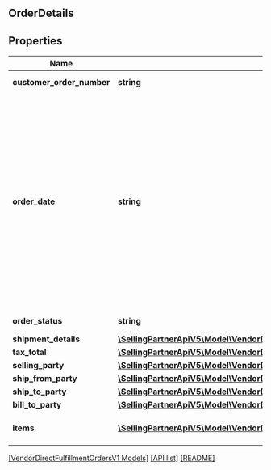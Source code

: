 ## OrderDetails

## Properties

Name | Type | Description | Notes
------------ | ------------- | ------------- | -------------
**customer_order_number** | **string** | The customer order number. |
**order_date** | **string** | The date the order was placed. This field is expected to be in ISO-8601 date/time format, for example:2018-07-16T23:00:00Z/ 2018-07-16T23:00:00-05:00 /2018-07-16T23:00:00-08:00. If no time zone is specified, UTC should be assumed. |
**order_status** | **string** | Current status of the order. | [optional]
**shipment_details** | [**\SellingPartnerApiV5\Model\VendorDirectFulfillmentOrdersV1\ShipmentDetails**](ShipmentDetails.md) |  |
**tax_total** | [**\SellingPartnerApiV5\Model\VendorDirectFulfillmentOrdersV1\OrderDetailsTaxTotal**](OrderDetailsTaxTotal.md) |  | [optional]
**selling_party** | [**\SellingPartnerApiV5\Model\VendorDirectFulfillmentOrdersV1\PartyIdentification**](PartyIdentification.md) |  |
**ship_from_party** | [**\SellingPartnerApiV5\Model\VendorDirectFulfillmentOrdersV1\PartyIdentification**](PartyIdentification.md) |  |
**ship_to_party** | [**\SellingPartnerApiV5\Model\VendorDirectFulfillmentOrdersV1\Address**](Address.md) |  |
**bill_to_party** | [**\SellingPartnerApiV5\Model\VendorDirectFulfillmentOrdersV1\PartyIdentification**](PartyIdentification.md) |  |
**items** | [**\SellingPartnerApiV5\Model\VendorDirectFulfillmentOrdersV1\OrderItem[]**](OrderItem.md) | A list of items in this purchase order. |

[[VendorDirectFulfillmentOrdersV1 Models]](../) [[API list]](../../Api) [[README]](../../../README.md)

